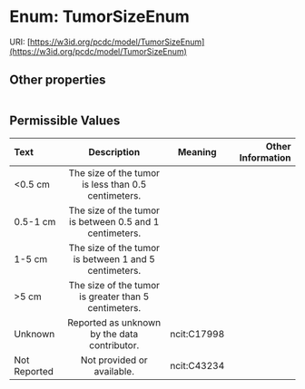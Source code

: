 
# Enum: TumorSizeEnum




URI: [https://w3id.org/pcdc/model/TumorSizeEnum](https://w3id.org/pcdc/model/TumorSizeEnum)


## Other properties

|  |  |  |
| --- | --- | --- |

## Permissible Values

| Text | Description | Meaning | Other Information |
| :--- | :---: | :---: | ---: |
| <0.5 cm | The size of the tumor is less than 0.5 centimeters. |  |  |
| 0.5-1 cm | The size of the tumor is between 0.5 and 1 centimeters. |  |  |
| 1-5 cm | The size of the tumor is between 1 and 5 centimeters. |  |  |
| >5 cm | The size of the tumor is greater than 5 centimeters. |  |  |
| Unknown | Reported as unknown by the data contributor. | ncit:C17998 |  |
| Not Reported | Not provided or available. | ncit:C43234 |  |


